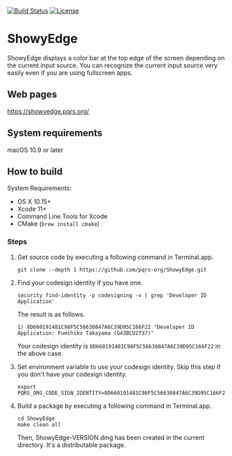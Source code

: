 [![Build Status](https://github.com/pqrs-org/ShowyEdge/workflows/ShowyEdge%20CI/badge.svg)](https://github.com/pqrs-org/ShowyEdge/actions)
[![License](https://img.shields.io/badge/license-Public%20Domain-blue.svg)](https://github.com/pqrs-org/ShowyEdge/blob/master/LICENSE.md)

# ShowyEdge

ShowyEdge displays a color bar at the top edge of the screen depending on the current input source.
You can recognize the current input source very easily even if you are using fullscreen apps.

## Web pages

<https://showyedge.pqrs.org/>

## System requirements

macOS 10.9 or later

## How to build

System Requirements:

-   OS X 10.15+
-   Xcode 11+
-   Command Line Tools for Xcode
-   CMake (`brew install cmake`)

### Steps

1.  Get source code by executing a following command in Terminal.app.

    ```shell
    git clone --depth 1 https://github.com/pqrs-org/ShowyEdge.git
    ```

2.  Find your codesign identity if you have one.

    ```shell
    security find-identity -p codesigning -v | grep 'Developer ID Application'
    ```

    The result is as follows.

    ```text
    1) 8D660191481C98F5C56630847A6C39D95C166F22 "Developer ID Application: Fumihiko Takayama (G43BCU2T37)"
    ```

    Your codesign identity is `8D660191481C98F5C56630847A6C39D95C166F22` in the above case.

3.  Set environment variable to use your codesign identity.
    Skip this step if you don't have your codesign identity.

    ```shell
    export PQRS_ORG_CODE_SIGN_IDENTITY=8D660191481C98F5C56630847A6C39D95C166F22
    ```

4.  Build a package by executing a following command in Terminal.app.

    ```shell
    cd ShowyEdge
    make clean all
    ```

    Then, ShowyEdge-VERSION.dmg has been created in the current directory.
    It's a distributable package.
